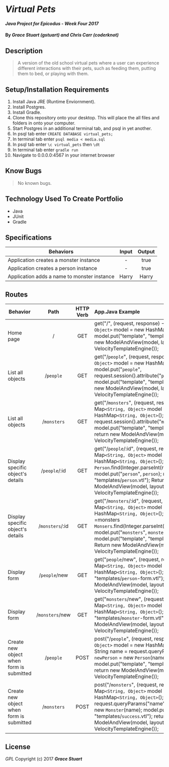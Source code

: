 # _Virtual Pets_

#### _Java Project for Epicodus - Week Four 2017_

#### By _**Grace Stuart (gstuart) and Chris Carr (coderknot)**_

## Description
> A version of the old school virtual pets where a user can experience different interactions with their pets, such as feeding them, putting them to bed, or playing with them.

## Setup/Installation Requirements
1. Install Java JRE (Runtime Enviornment).
2. Install Postgres.
3. Install Gradle.
4. Clone this repository onto your desktop. This will place the all files and folders in onto your computer.
5. Start Postgres in an additional terminal tab, and psql in yet another.
6. In psql tab enter `CREATE DATABASE virtual_pets;`
7. In terminal tab enter `psql media < media.sql`
8. In psql tab enter `\c virtual_pets` then `\dt`
9. In terminal tab enter `gradle run`
10. Navigate to 0.0.0.0:4567 in your internet browser

## Know Bugs
> No known bugs.

## Technology Used To Create Portfolio
* Java
* JUnit
* Gradle

## Specifications
|Behaviors|Input|Output|
|-----------|:-------:|:--------:|
|Application creates a monster instance|-|true|
|Application creates a person instance|- |true|
|Application adds a name to monster instance|Harry|Harry|


## Routes
|Behavior|Path|HTTP Verb|App.Java Example|
|-----------|:-------:|:--------:|:--------|
|Home page|/|GET|get("/", (request, response) -> { Map`<String, Object>` model = new HashMap`<String, Object>`(); model.put("template", "templates/index.vtl"); return new ModelAndView(model, layout); }, new VelocityTemplateEngine());|
|List all objects|/`people`|GET|get("/`people`", (request, response) -> { Map`<String, Object>` model = new HashMap`<String, Object>`(); model.put("`people`", request.session().attribute("`people`")); model.put("template", "templates/`people`.vtl"); return new ModelAndView(model, layout); }, new VelocityTemplateEngine());|
|List all objects|/`monsters`|GET|get("/`monsters`", (request, response) -> { Map`<String, Object>` model = new HashMap`<String, Object>`(); model.put("`monsters`", request.session().attribute("`monsters`")); model.put("template", "templates/`monsters`.vtl"); return new ModelAndView(model, layout); }, new VelocityTemplateEngine());|
|Display specific object's details|/`people`/:id|GET|get("/`people`/:id", (request, respond) -> { Map`<String, Object>` model = new HashMap`<String, Object>`(); `Person` `person` = `Person`.find(Integer.parseInt(request.params(":id"))); model.put("`person`", `person`); model.put("template", "templates/`person`.vtl"); Return new ModelAndView(model, layout);}, new VelocityTemplateEngine());|
|Display specific object's details|/`monsters`/:id|GET|get("/`monsters`/:id", (request, respond) -> { Map`<String, Object>` model = new HashMap`<String, Object>`(); `Monsers` `monsters` =monsters `Monsers`.find(Integer.parseInt(request.params(":id"))); model.put("`monsters`", `monsters`); model.put("template", "templates/`monsters`.vtl"); Return new ModelAndView(model, layout);}, new VelocityTemplateEngine());|
|Display form|/`people`/new|GET|get("`people`/new", (request, response) -> { Map`<String, Object>` model = new HashMap`<String, Object>`(); model.put("template", "templates/`person`-form.vtl"); return new ModelAndView(model, layout); }, new VelocityTemplateEngine());|
|Display form|/`monsters`/new|GET|get("`monsters`/new", (request, response) -> { Map`<String, Object>` model = new HashMap`<String, Object>`(); model.put("template", "templates/`monster`-form.vtl"); return new ModelAndView(model, layout); }, new VelocityTemplateEngine());|
|Create new object when form is submitted|/`people`|POST|post("/`people`", (request, response) -> { Map`<String, Object>` model = new HashMap`<String, Object>`(); String name = request.queryParams("name"); `Person` `newPerson` = new `Person`(name);   model.put("template", "templates/`success`.vtl"); return new ModelAndView(model, layout); }, new VelocityTemplateEngine());|
|Create new object when form is submitted|/`monsters`|POST|post("/`monsters`", (request, response) -> { Map`<String, Object>` model = new HashMap`<String, Object>`(); String name = request.queryParams("name"); `Monster` `newMonster` = new `Monster`(name);   model.put("template", "templates/`success`.vtl"); return new ModelAndView(model, layout); }, new VelocityTemplateEngine());|



## License
*GPL*
Copyright (c) 2017 **_Grace Stuart_**
